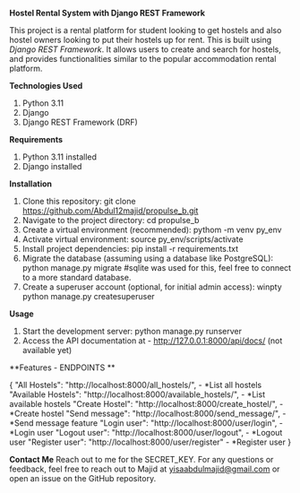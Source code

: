 **Hostel Rental System with Django REST Framework**

This project is a rental platform for student looking to get hostels and also hostel owners looking to put their hostels up for rent. This is built using _Django REST Framework_. 
It allows users to create and search for hostels, and provides functionalities similar to the popular accommodation rental platform.

**Technologies Used**

1. Python 3.11
2. Django
3. Django REST Framework (DRF)

**Requirements**

1. Python 3.11 installed
2. Django installed

**Installation**

1. Clone this repository: git clone https://github.com/Abdul12majid/propulse_b.git
2. Navigate to the project directory: cd propulse_b
3. Create a virtual environment (recommended): pythom -m venv py_env
4. Activate virtual environment: source py_env/scripts/activate
5. Install project dependencies: pip install -r requirements.txt
6. Migrate the database (assuming using a database like PostgreSQL): python manage.py migrate   #sqlite was used for this, feel free to connect to a more standard database.
7. Create a superuser account (optional, for initial admin access): winpty python manage.py createsuperuser

**Usage**

1. Start the development server: python manage.py runserver
2. Access the API documentation at - http://127.0.0.1:8000/api/docs/ (not available yet)

**Features - ENDPOINTS ** 

{
    "All Hostels": "http://localhost:8000/all_hostels/", - *List all hostels
    "Available Hostels": "http://localhost:8000/available_hostels/", - *List available hostels
    "Create Hostel": "http://localhost:8000/create_hostel/", - *Create hostel
    "Send message": "http://localhost:8000/send_message/", - *Send message feature
    "Login user": "http://localhost:8000/user/login", - *Login user
    "Logout user": "http://localhost:8000/user/logout", - *Logout user
    "Register user": "http://localhost:8000/user/register" - *Register user
}

**Contact Me**
Reach out to me for the SECRET_KEY.
For any questions or feedback, feel free to reach out to Majid at yisaabdulmajid@gmail.com or open an issue on the GitHub repository.

   
